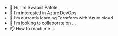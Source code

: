 - 👋 Hi, I’m Swapnil Patole
- 👀 I’m interested in Azure DevOps
- 🌱 I’m currently learning Terraform with Azure  cloud
- 💞️ I’m looking to collaborate on ...
- 📫 How to reach me ...

<!---
swapnilpatole87/swapnilpatole87 is a ✨ special ✨ repository because its `README.md` (this file) appears on your GitHub profile.
You can click the Preview link to take a look at your changes.
--->
